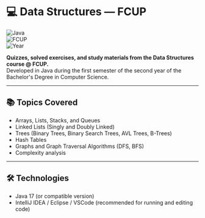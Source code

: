 # 💻 Data Structures — FCUP  

![Java](https://img.shields.io/badge/Java-ED8B00?style=for-the-badge&logo=java&logoColor=white)  
![FCUP](https://img.shields.io/badge/Faculty-FCUP-blue?style=for-the-badge)  
![Year](https://img.shields.io/badge/Year-2nd%20Year%20(1st%20Semester)-purple?style=for-the-badge)  

**Quizzes, solved exercises, and study materials from the Data Structures course @ FCUP.**  
Developed in Java during the first semester of the second year of the Bachelor's Degree in Computer Science.  

---

## 📚 Topics Covered
- Arrays, Lists, Stacks, and Queues  
- Linked Lists (Singly and Doubly Linked)  
- Trees (Binary Trees, Binary Search Trees, AVL Trees, B-Trees)  
- Hash Tables  
- Graphs and Graph Traversal Algorithms (DFS, BFS)  
- Complexity analysis  

---

## 🛠️ Technologies  
- Java 17 (or compatible version)  
- IntelliJ IDEA / Eclipse / VSCode (recommended for running and editing code)  


